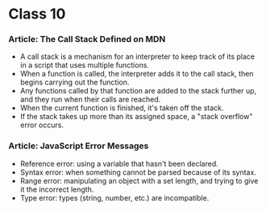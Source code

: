 # Class 10
### Article: The Call Stack Defined on MDN
- A call stack is a mechanism for an interpreter to keep track of its place in a script that uses multiple functions.
- When a function is called, the interpreter adds it to the call stack, then begins carrying out the function.
- Any functions called by that function are added to the stack further up, and they run when their calls are reached.
- When the current function is finished, it's taken off the stack.
- If the stack takes up more than its assigned space, a "stack overflow" error occurs.

### Article: JavaScript Error Messages
- Reference error: using a variable that hasn't been declared.
- Syntax error: when something cannot be parsed because of its syntax. 
- Range error: manipulating an object with a set length, and trying to give it the incorrect length.
- Type error: types (string, number, etc.) are incompatible. 